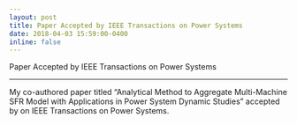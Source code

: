 ```yaml
---
layout: post
title: Paper Accepted by IEEE Transactions on Power Systems
date: 2018-04-03 15:59:00-0400
inline: false
---
```


Paper Accepted by IEEE Transactions on Power Systems

---

My co-authored paper titled “Analytical Method to Aggregate Multi-Machine SFR Model with Applications in Power System Dynamic Studies” accepted by on IEEE Transactions on Power Systems.
